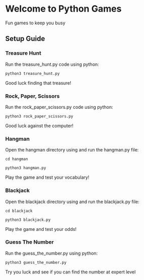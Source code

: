 # Welcome to Python Games

Fun games to keep you busy

## Setup Guide

### Treasure Hunt

Run the treasure_hunt.py code using python:

`python3 treasure_hunt.py`

Good luck finding that treasure!


### Rock, Paper, Scissors

Run the rock_paper_scissors.py code using python:

`python3 rock_paper_scissors.py`

Good luck against the computer!


### Hangman

Open the hangman directory using and run the hangman.py file:

`cd hangman`

`python3 hangman.py`

Play the game and test your vocabulary!


### Blackjack

Open the blackjack directory using and run the blackjack.py file:

`cd blackjack`

`python3 blackjack.py`

Play the game and test your odds!

### Guess The Number

Run the guess_the_number.py using python:

`python3 guess_the_number.py`

Try you luck and see if you can find the number at expert level


